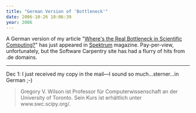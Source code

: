 ```yaml
---
title: "German Version of 'Bottleneck'"
date: 2006-10-26 10:06:39
year: 2006
---
```

A German version of my article "<a href="http://www.americanscientist.org/template/AssetDetail/assetid/48548">Where's the Real Bottleneck in Scientific Computing?</a>" has just appeared in <a href="http://www.spektrum.de/artikel/852747">Spektrum</a> magazine.  Pay-per-view, unfortunately, but the Software Carpentry site has had a flurry of hits from .de domains.

<hr />Dec 1: I just received my copy in the mail—I sound so much…sterner…in German ;-)
<blockquote>Gregory V. Wilson ist Professor für Computerwissenschaft an der University of Toronto.  Sein Kurs ist erhältlich unter www.swc.scipy.org/.</blockquote>

